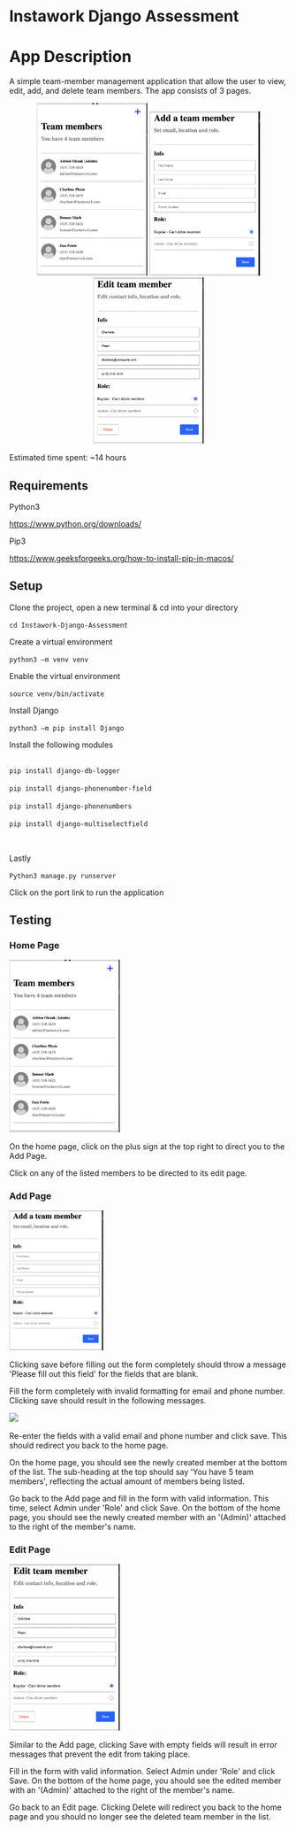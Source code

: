 # Instawork Django Assessment  

 

# App Description 

 

A simple team-member management application that allow the user to view, edit, add, and delete team members. The app consists of 3 pages. 

 

<div align="center">
  <img src="images/list.png" width="200" >
  <img src="images/add.png" width="200" /> 
  <img src="images/edit.png" width="200" />
</div>

  

Estimated time spent: ~14 hours 

 

## Requirements  

 
Python3 

https://www.python.org/downloads/ 

Pip3  

https://www.geeksforgeeks.org/how-to-install-pip-in-macos/ 

 
 

## Setup 

 

Clone the project, open a new terminal & cd into your directory 

 

```cd Instawork-Django-Assessment``` 

 

Create a virtual environment  

 

```python3 –m venv venv``` 

 

Enable the virtual environment  

 

```source venv/bin/activate```  

 

Install Django 

 

```python3 –m pip install Django``` 

 

Install the following modules  

 

``` 

pip install django-db-logger 

pip install django-phonenumber-field 

pip install django-phonenumbers 

pip install django-multiselectfield 

 

``` 

Lastly 

 

```Python3 manage.py runserver```  

 

Click on the port link to run the application 

 

## Testing 

 

### Home Page 

<img src="images/list.png" width="200" >


On the home page, click on the plus sign at the top right to direct you to the Add Page.  


Click on any of the listed members to be directed to its edit page. 

### Add Page  

 <img src="images/add.png" width="170" /> 


Clicking save before filling out the form completely should throw a message 'Please fill out this field' for the fields that are blank. 

Fill the form completely with invalid formatting for email and phone number. Clicking save should result in the following messages. 

<img src="images/error.png" width="200" >
 

Re-enter the fields with a valid email and phone number and click save. This should redirect you back to the home page.  

 

On the home page, you should see the newly created member at the bottom of the list. The sub-heading at the top should say 'You have 5 team members', reflecting the actual amount of members being listed.  

 

Go back to the Add page and fill in the form with valid information. This time, select Admin under 'Role' and click Save. On the bottom of the home page, you should see the newly created member with an '(Admin)' attached to the right of the member's name.  

 

### Edit Page  

<img src="images/edit.png" width="200" >

Similar to the Add page, clicking Save with empty fields will result in error messages that prevent the edit from taking place. 


Fill in the form with valid information. Select Admin under 'Role' and click Save. On the bottom of the home page, you should see the edited member with an '(Admin)' attached to the right of the member's name. 


Go back to an Edit page. Clicking Delete will redirect you back to the home page and you should no longer see the deleted team member in the list.  

 

 

 

 

 

 

 

 